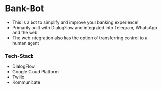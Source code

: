 # Bank-Bot

- This is a bot to simplify and improve your banking experience!
- Primarily built with DialogFlow and integrated into Telegram, WhatsApp and the web
- The web integration also has the option of transferring control to a human agent

### Tech-Stack
  - DialogFlow
  - Google Cloud Platform
  - Twilio
  - Kommunicate
 
